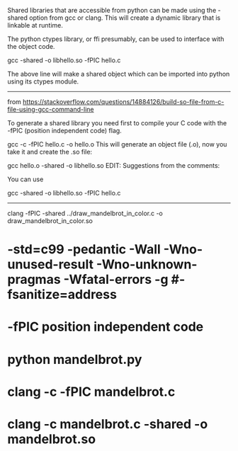 Shared libraries that are accessible from python can be made using the -shared option from gcc or clang.  This will create a dynamic library that 
is linkable at runtime.

The python ctypes library, or ffi presumably, can be used to interface with the object code.

gcc -shared -o libhello.so -fPIC hello.c

The above line will make a shared object which can be imported into python using its ctypes module.

---------------------------------------

from https://stackoverflow.com/questions/14884126/build-so-file-from-c-file-using-gcc-command-line

To generate a shared library you need first to compile your C code with the -fPIC (position independent code) flag.

gcc -c -fPIC hello.c -o hello.o
This will generate an object file (.o), now you take it and create the .so file:

gcc hello.o -shared -o libhello.so
EDIT: Suggestions from the comments:

You can use

gcc -shared -o libhello.so -fPIC hello.c





----------------------------------------------------------


clang -fPIC -shared ../draw_mandelbrot_in_color.c -o draw_mandelbrot_in_color.so  

# -std=c99 -pedantic -Wall -Wno-unused-result -Wno-unknown-pragmas -Wfatal-errors -g   #-fsanitize=address

# -fPIC position independent code
# python mandelbrot.py


# clang -c -fPIC mandelbrot.c
# clang -c mandelbrot.c -shared -o mandelbrot.so 
